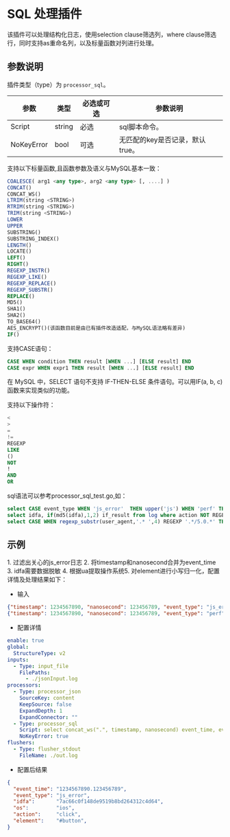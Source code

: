 # SQL 处理插件

该插件可以处理结构化日志，使用selection clause筛选列，where clause筛选行，同时支持as重命名列，以及标量函数对列进行处理。

## 参数说明

插件类型（type）为 `processor_sql`。

|参数|类型|必选或可选|参数说明|
|----|----|----|----|
|Script|string|必选|sql脚本命令。|
|NoKeyError|bool|可选|无匹配的key是否记录，默认true。|

支持以下标量函数,且函数参数及语义与MySQL基本一致：

```sql
COALESCE( arg1 <any type>, arg2 <any type> [, ....] )
CONCAT()
CONCAT_WS()
LTRIM(string <STRING>)
RTRIM(string <STRING>)
TRIM(string <STRING>)
LOWER
UPPER
SUBSTRING()
SUBSTRING_INDEX()
LENGTH()
LOCATE()
LEFT()
RIGHT()
REGEXP_INSTR()
REGEXP_LIKE()
REGEXP_REPLACE()
REGEXP_SUBSTR()
REPLACE()
MD5()
SHA1()
SHA2()
TO_BASE64() 
AES_ENCRYPT()(该函数目前是由已有插件改造适配，与MySQL语法略有差异)
IF()
```

支持CASE语句：

```sql
CASE WHEN condition THEN result [WHEN ...] [ELSE result] END
CASE expr WHEN expr1 THEN result [WHEN ...] [ELSE result] END
```

在 MySQL 中，SELECT 语句不支持 IF-THEN-ELSE 条件语句。可以用IF(a, b, c)函数来实现类似的功能。

支持以下操作符：

```sql
<
>
=
!=
REGEXP
LIKE
()
NOT
!
AND
OR
```

sql语法可以参考processor_sql_test.go,如：

```sql
select CASE event_type WHEN 'js_error'  THEN upper('js') WHEN 'perf' THEN upper('system') ELSE upper('java') END file_type from log where event_type='js_error'
select idfa, if(md5(idfa),1,2) if_result from log where action NOT REGEXP 'cli.{2}' or (element LIKE '#Bu_to_' and timestamp LIKE '123456%')
select CASE WHEN regexp_substr(user_agent,'.* ',4) REGEXP '.*/5.0.*' THEN '5' ELSE '4' END version from log where length(timestamp) > 5
```

## 示例

1. ​过滤出关心的js\_error日志 2. ​将timestamp和nanosecond合并为event\_time 3. ​idfa需要数据脱敏 4. 根据​ua提取操作系统 ​5. 对element进行小写归一化​，配置详情及处理结果如下：

- 输入

```json
{"timestamp": 1234567890, "nanosecond": 123456789, "event_type": "js_error", "idfa": "abcdefg", "user_agent": "Chrome on iOS. Mozilla/5.0 (iPhone; CPU iPhone OS 16_5_1 like Mac OS X)", "action": "click", "element": "#Button"}
{"timestamp": 1234567890, "nanosecond": 123456789, "event_type": "perf", "idfa": "abcdefg", "user_agent": "Chrome on iOS. Mozilla/5.0 (iPhone; CPU iPhone OS 16_5_1 like Mac OS X)", "load": 3, "render": 2}
```

- 配置详情

```yaml
enable: true
global:
  StructureType: v2
inputs:
  - Type: input_file
    FilePaths:
      - ./jsonInput.log
processors:
  - Type: processor_json
    SourceKey: content
    KeepSource: false
    ExpandDepth: 1
    ExpandConnector: ""
  - Type: processor_sql
    Script: select concat_ws(".", timestamp, nanosecond) event_time, event_type, md5(idfa) idfa, CASE WHEN user_agent REGEXP ".*iPhone OS.*" THEN "ios" ELSE "android" END os, action, lower(element) element from log where event_type="js_error"
    NoKeyError: true
flushers:
  - Type: flusher_stdout
    FileName: ./out.log
```

- 配置后结果

```json
{
  "event_time": "1234567890.123456789",
  "event_type": "js_error",
  "idfa":       "7ac66c0f148de9519b8bd264312c4d64",
  "os":         "ios",
  "action":     "click",
  "element":    "#button",
}
```
